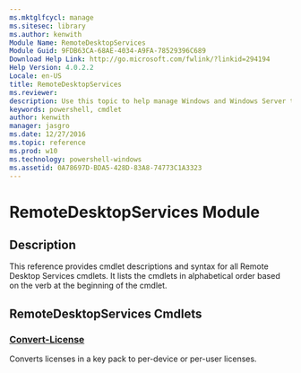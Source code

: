 ```yaml
---
ms.mktglfcycl: manage
ms.sitesec: library
ms.author: kenwith
Module Name: RemoteDesktopServices
Module Guid: 9FDB63CA-68AE-4034-A9FA-78529396C689
Download Help Link: http://go.microsoft.com/fwlink/?linkid=294194
Help Version: 4.0.2.2
Locale: en-US
title: RemoteDesktopServices
ms.reviewer:
description: Use this topic to help manage Windows and Windows Server technologies with Windows PowerShell.
keywords: powershell, cmdlet
author: kenwith
manager: jasgro
ms.date: 12/27/2016
ms.topic: reference
ms.prod: w10
ms.technology: powershell-windows
ms.assetid: 0A78697D-BDA5-428D-83A8-74773C1A3323
---
```


# RemoteDesktopServices Module
## Description
This reference provides cmdlet descriptions and syntax for all Remote Desktop Services cmdlets. It lists the cmdlets in alphabetical order based on the verb at the beginning of the cmdlet.

## RemoteDesktopServices Cmdlets
### [Convert-License](./Convert-License.md)
Converts licenses in a key pack to per-device or per-user licenses.

